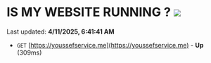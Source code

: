 # IS MY WEBSITE RUNNING ? [![](https://img.shields.io/static/v1?label=Sponsor&message=%E2%9D%A4&logo=GitHub&color=%23fe8e86)](https://github.com/sponsors/Youssef-Lehmam)

Last updated: **4/11/2025, 6:41:41 AM**

- `GET` [https://youssefservice.me](https://youssefservice.me) - **Up** (309ms)
